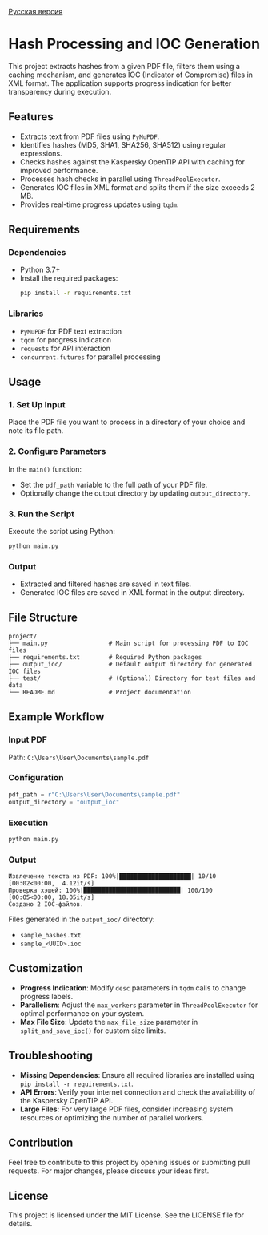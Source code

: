 [Русская версия](README.md)

# Hash Processing and IOC Generation

This project extracts hashes from a given PDF file, filters them using a caching mechanism, and generates IOC (Indicator of Compromise) files in XML format. The application supports progress indication for better transparency during execution.

## Features
- Extracts text from PDF files using `PyMuPDF`.
- Identifies hashes (MD5, SHA1, SHA256, SHA512) using regular expressions.
- Checks hashes against the Kaspersky OpenTIP API with caching for improved performance.
- Processes hash checks in parallel using `ThreadPoolExecutor`.
- Generates IOC files in XML format and splits them if the size exceeds 2 MB.
- Provides real-time progress updates using `tqdm`.

## Requirements
### Dependencies
- Python 3.7+
- Install the required packages:
  ```bash
  pip install -r requirements.txt
  ```

### Libraries
- `PyMuPDF` for PDF text extraction
- `tqdm` for progress indication
- `requests` for API interaction
- `concurrent.futures` for parallel processing

## Usage
### 1. Set Up Input
Place the PDF file you want to process in a directory of your choice and note its file path.

### 2. Configure Parameters
In the `main()` function:
- Set the `pdf_path` variable to the full path of your PDF file.
- Optionally change the output directory by updating `output_directory`.

### 3. Run the Script
Execute the script using Python:
```bash
python main.py
```

### Output
- Extracted and filtered hashes are saved in text files.
- Generated IOC files are saved in XML format in the output directory.

## File Structure
```plaintext
project/
├── main.py                 # Main script for processing PDF to IOC files
├── requirements.txt        # Required Python packages
├── output_ioc/             # Default output directory for generated IOC files
├── test/                   # (Optional) Directory for test files and data
└── README.md               # Project documentation
```

## Example Workflow
### Input PDF
Path: `C:\Users\User\Documents\sample.pdf`

### Configuration
```python
pdf_path = r"C:\Users\User\Documents\sample.pdf"
output_directory = "output_ioc"
```

### Execution
```bash
python main.py
```

### Output
```
Извлечение текста из PDF: 100%|████████████████████| 10/10 [00:02<00:00,  4.12it/s]
Проверка хэшей: 100%|███████████████████████████| 100/100 [00:05<00:00, 18.05it/s]
Создано 2 IOC-файлов.
```
Files generated in the `output_ioc/` directory:
- `sample_hashes.txt`
- `sample_<UUID>.ioc`

## Customization
- **Progress Indication**: Modify `desc` parameters in `tqdm` calls to change progress labels.
- **Parallelism**: Adjust the `max_workers` parameter in `ThreadPoolExecutor` for optimal performance on your system.
- **Max File Size**: Update the `max_file_size` parameter in `split_and_save_ioc()` for custom size limits.

## Troubleshooting
- **Missing Dependencies**: Ensure all required libraries are installed using `pip install -r requirements.txt`.
- **API Errors**: Verify your internet connection and check the availability of the Kaspersky OpenTIP API.
- **Large Files**: For very large PDF files, consider increasing system resources or optimizing the number of parallel workers.

## Contribution
Feel free to contribute to this project by opening issues or submitting pull requests. For major changes, please discuss your ideas first.

## License
This project is licensed under the MIT License. See the LICENSE file for details.

